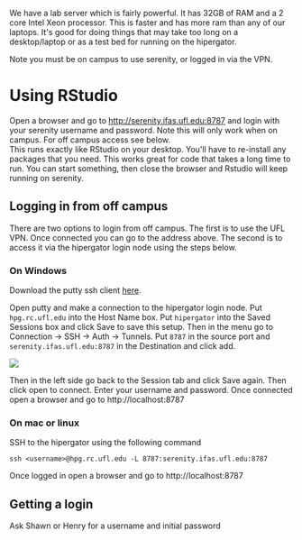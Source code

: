 We have a lab server which is fairly powerful. It has 32GB of RAM and a 2 core Intel Xeon processor. This is faster and has more ram than any of our laptops. It's good for doing things that may take too long on a desktop/laptop or as a test bed for running on the hipergator.  

Note you must be on campus to use serenity, or logged in via the VPN. 

# Using RStudio
Open a browser and go to http://serenity.ifas.ufl.edu:8787 and login with your serenity username and password. Note this will only work when on campus. For off campus access see below.  
This runs exactly like RStudio on your desktop. You'll have to re-install any packages that you need.
This works great for code that takes a long time to run. You can start something, then close the browser and Rstudio will keep running on serenity. 

## Logging in from off campus
There are two options to login from off campus. The first is to use the UFL VPN. Once connected you can go to the address above. The second is to access it via the hipergator login node using the steps below.

### On Windows  
Download the putty ssh client [here](https://the.earth.li/~sgtatham/putty/latest/w64/putty.exe).

Open putty and make a connection to the hipergator login node. Put `hpg.rc.ufl.edu` into the Host Name box. Put `hipergator` into the Saved Sessions box and click Save to save this setup. Then in the menu go to Connection -> SSH -> Auth -> Tunnels. Put `8787` in the source port and `serenity.ifas.ufl.edu:8787` in the Destination and click add. 

![](https://i.imgur.com/gEtmuCn.png)

Then in the left side go back to the Session tab and click Save again. Then click open to connect. Enter your username and password. Once connected open a browser and go to http://localhost:8787

### On mac or linux  
SSH to the hipergator using the following command   

`ssh <username>@hpg.rc.ufl.edu -L 8787:serenity.ifas.ufl.edu:8787`

Once logged in open a browser and go to http://localhost:8787


## Getting a login
Ask Shawn or Henry for a username and initial password